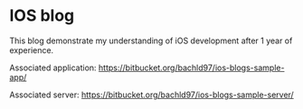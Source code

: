 # IOS blog

This blog demonstrate my understanding of iOS development after 1 year of experience.

Associated application: https://bitbucket.org/bachld97/ios-blogs-sample-app/

Associated server: https://bitbucket.org/bachld97/ios-blogs-sample-server/

